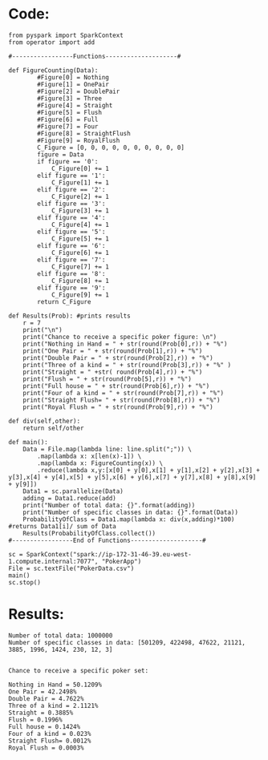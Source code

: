 

# **Code:**            


    from pyspark import SparkContext
    from operator import add
             
    #-----------------Functions--------------------#     
    
    def FigureCounting(Data): 
            #Figure[0] = Nothing
            #Figure[1] = OnePair
            #Figure[2] = DoublePair
            #Figure[3] = Three
            #Figure[4] = Straight
            #Figure[5] = Flush
            #Figure[6] = Full
            #Figure[7] = Four
            #Figure[8] = StraightFlush
            #Figure[9] = RoyalFlush
            C_Figure = [0, 0, 0, 0, 0, 0, 0, 0, 0, 0]
            figure = Data
            if figure == '0':
                C_Figure[0] += 1
            elif figure == '1':
                C_Figure[1] += 1
            elif figure == '2':
                C_Figure[2] += 1
            elif figure == '3':
                C_Figure[3] += 1
            elif figure == '4':
                C_Figure[4] += 1
            elif figure == '5':
                C_Figure[5] += 1
            elif figure == '6':
                C_Figure[6] += 1
            elif figure == '7':
                C_Figure[7] += 1
            elif figure == '8':
                C_Figure[8] += 1
            elif figure == '9':
                C_Figure[9] += 1
            return C_Figure
    
    def Results(Prob): #prints results 
        r = 7
        print("\n")
        print("Chance to receive a specific poker figure: \n")
        print("Nothing in Hand = " + str(round(Prob[0],r)) + "%")
        print("One Pair = " + str(round(Prob[1],r)) + "%")
        print("Double Pair = " + str(round(Prob[2],r)) + "%")
        print("Three of a kind = " + str(round(Prob[3],r)) + "%" )
        print("Straight = " +str( round(Prob[4],r)) + "%")
        print("Flush = " + str(round(Prob[5],r)) + "%")
        print("Full house = " + str(round(Prob[6],r)) + "%")
        print("Four of a kind = " + str(round(Prob[7],r)) + "%")
        print("Straight Flush= " + str(round(Prob[8],r)) + "%")
        print("Royal Flush = " + str(round(Prob[9],r)) + "%")
        
    def div(self,other):
        return self/other
        
    def main():
        Data = File.map(lambda line: line.split(";")) \
            .map(lambda x: x[len(x)-1]) \
            .map(lambda x: FigureCounting(x)) \
            .reduce(lambda x,y:[x[0] + y[0],x[1] + y[1],x[2] + y[2],x[3] + y[3],x[4] + y[4],x[5] + y[5],x[6] + y[6],x[7] + y[7],x[8] + y[8],x[9] + y[9]])
        Data1 = sc.parallelize(Data)
        adding = Data1.reduce(add) 
        print("Number of total data: {}".format(adding))
        print("Number of specific classes in data: {}".format(Data))
        ProbabilityOfClass = Data1.map(lambda x: div(x,adding)*100) #returns Data1[i]/ sum of Data
        Results(ProbabilityOfClass.collect())
    #-----------------End of Functions--------------------#  
    
    sc = SparkContext("spark://ip-172-31-46-39.eu-west-1.compute.internal:7077", "PokerApp")
    File = sc.textFile("PokerData.csv")
    main()
    sc.stop()


 
# **Results:**



```
Number of total data: 1000000
Number of specific classes in data: [501209, 422498, 47622, 21121, 3885, 1996, 1424, 230, 12, 3]


Chance to receive a specific poker set: 

Nothing in Hand = 50.1209%
One Pair = 42.2498%
Double Pair = 4.7622%
Three of a kind = 2.1121%
Straight = 0.3885%
Flush = 0.1996%
Full house = 0.1424%
Four of a kind = 0.023%
Straight Flush= 0.0012%
Royal Flush = 0.0003%
```

